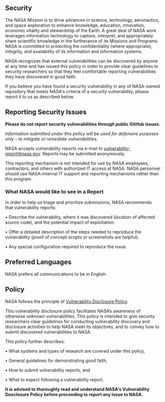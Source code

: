 ## Security

The NASA Mission is to drive advances in science, technology, aeronautics, and space exploration to enhance knowledge, education, innovation, economic vitality and stewardship of the Earth. 
A great deal of NASA work leverages information technology to capture, interpret, and appropriately share scientific knowledge in the furtherance of its Missions and Programs. NASA is committed to protecting the confidentiality (where appropriate), integrity, and availability of its information and information systems.

NASA recognizes that external vulnerabilities can be discovered by anyone at any time and has issued this policy in order to provide clear guidelines to security researchers so that they feel comfortable reporting vulnerabilities they have discovered in good faith.

If you believe you have found a security vulnerability in any of NASA-owned repository that meets NASA's criteria of a security vulnerability, please report it to us as described below.

## Reporting Security Issues

**Please do not report security vulnerabilities through public GitHub issues.**

*Information submitted under this policy will be used for defensive purposes only – to mitigate or 
remediate vulnerabilities.*

NASA accepts vulnerability reports via e-mail to vulnerability-report@nasa.gov. Reports may 
be submitted anonymously.

This reporting mechanism is not intended for use by NASA employees, contractors, and others 
with authorized IT access at NASA. NASA personnel should use NASA-internal IT support and 
reporting mechanisms rather than this program.

### What NASA would like to see in a Report

In order to help us triage and prioritize submissions, NASA recommends that vulnerability
reports:

• Describe the vulnerability, where it was discovered (location of affected source code), and the potential impact of 
exploitation. 

• Offer a detailed description of the steps needed to reproduce the vulnerability (proof of 
concept scripts or screenshots are helpful).

• Any special configuration required to reproduce the issue.

## Preferred Languages

NASA prefers all communications to be in English.

## Policy

NASA follows the principle of [Vulnerability Disclosure Policy]("https://www.nasa.gov/vulnerability-disclosure-policy").

This vulnerability disclosure policy facilitates NASA’s awareness of otherwise unknown vulnerabilities. This policy is intended to give security researchers clear guidelines for conducting vulnerability discovery and disclosure activities to help NASA meet its objectives, and to convey how to submit discovered vulnerabilities to NASA.

This policy further describes:

• What systems and types of research are covered under this policy,

• General guidelines for demonstrating good faith,

• How to submit vulnerability reports, and

• What to expect following a vulnerability report.

**It is advised to thoroughly read and understand NASA's Vulnerability Dusclosure Policy before proceeding to report any issue to NASA.**

